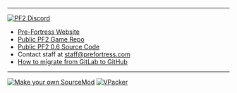 
---
[![PF2 Discord](https://img.shields.io/discord/509270384659398666?label=PF2%20Discord)](https://discord.gg/ra68rM5nuE)

- [Pre-Fortress Website](https://prefortress.com)
- [Public PF2 Game Repo](https://github.com/Pre-Fortress-2/pf2/releases/tag/0.7)
- [Public PF2 0.6 Source Code](https://gitlab.com/CryptoGibus/pf2-src)
- Contact staff at staff@prefortress.com
- [How to migrate from GitLab to GitHub](https://gist.github.com/dangreene0/c49040df542be9882aae538af1345649)

---
[![Make your own SourceMod](https://img.shields.io/static/v1?label=&message=Make%20Your%20Own%20Source%20Mods&color=black&logo=steam&logoColor=FFFFFF)](https://github.com/Nbc66/source-sdk-2013-ce) [![VPacker](https://img.shields.io/badge/Pack%20your%20files-VPacker-blue)](https://www.moddb.com/engines/source/downloads/vpacker)
